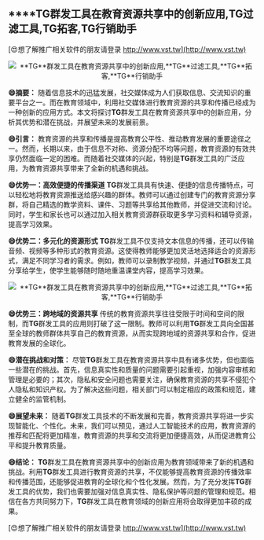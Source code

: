 ## ****TG**群发工具在教育资源共享中的创新应用,**TG**过滤工具,**TG**拓客,**TG**行销助手**

[😍想了解推广相关软件的朋友请登录 http://www.vst.tw](http://www.vst.tw)

 <center><img src="https://vst.tw/MP4/tuiguang/png/8.png" alt="**TG**群发工具在教育资源共享中的创新应用,**TG**过滤工具,**TG**拓客,**TG**行销助手"></center>

**😄摘要：**
随着信息技术的迅猛发展，社交媒体成为人们获取信息、交流知识的重要平台之一。而在教育领域中，利用社交媒体进行教育资源的共享和传播已经成为一种创新的应用方式。本文将探讨**TG**群发工具在教育资源共享中的创新应用，分析其优势和潜在挑战，并展望未来的发展前景。

**😄引言：**
教育资源的共享和传播是提高教育公平性、推动教育发展的重要途径之一。然而，长期以来，由于信息不对称、资源分配不均等问题，教育资源的有效共享仍然面临一定的困难。而随着社交媒体的兴起，特别是**TG**群发工具的广泛应用，为教育资源共享带来了全新的机遇和挑战。

**😄优势一：高效便捷的传播渠道**
**TG**群发工具具有快速、便捷的信息传播特点，可以轻松地将教育资源推送给感兴趣的群体。教师可以通过创建专门的教育资源分享群，将自己精选的教学资料、课件、习题等共享给其他教师，并促进交流和讨论。同时，学生和家长也可以通过加入相关教育资源群获取更多学习资料和辅导资源，提高学习效果。

**😄优势二：多元化的资源形式**
**TG**群发工具不仅支持文本信息的传播，还可以传输音频、视频等多种形式的教育资源。这使得教师能够更加灵活地选择适合的资源形式，满足不同学习者的需求。例如，教师可以录制教学视频，并通过**TG**群发工具分享给学生，使学生能够随时随地重温课堂内容，提高学习效果。

 <center><img src="https://vst.tw/MP4/tuiguang/png/7.png" alt="**TG**群发工具在教育资源共享中的创新应用,**TG**过滤工具,**TG**拓客,**TG**行销助手"></center>

**😄优势三：跨地域的资源共享**
传统的教育资源共享往往受限于时间和空间的限制，而**TG**群发工具的应用则打破了这一限制。教师可以利用**TG**群发工具向全国甚至全球的教师群体共享自己的教育资源，从而实现跨地域的资源共享和合作，促进教育发展的全球化。

**😄潜在挑战和对策：**
尽管**TG**群发工具在教育资源共享中具有诸多优势，但也面临一些潜在的挑战。首先，信息真实性和质量的问题需要引起重视，加强内容审核和管理是必要的；其次，隐私和安全问题也需要关注，确保教育资源的共享不侵犯个人隐私和知识产权。为了解决这些问题，相关部门可以制定相应的政策和规范，建立健全的监管机制。

**😄展望未来：**
随着**TG**群发工具技术的不断发展和完善，教育资源共享将进一步实现智能化、个性化。未来，我们可以预见，通过人工智能技术的应用，教育资源的推荐和匹配将更加精准，教育资源的共享和交流将更加便捷高效，从而促进教育公平和提升教育质量。

**😄结论：**
**TG**群发工具在教育资源共享中的创新应用为教育领域带来了新的机遇和挑战。利用**TG**群发工具进行教育资源的共享，不仅能够提高教育资源的传播效率和传播范围，还能够促进教育的全球化和个性化发展。然而，为了充分发挥**TG**群发工具的优势，我们也需要加强对信息真实性、隐私保护等问题的管理和规范。相信在各方共同努力下，**TG**群发工具在教育领域的创新应用将会取得更加丰硕的成果。

[😍想了解推广相关软件的朋友请登录 http://www.vst.tw](http://www.vst.tw)



